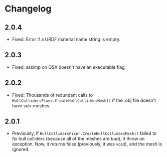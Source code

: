 # Changelog

## 2.0.4

- Fixed: Error if a URDF material name string is empty.

## 2.0.3

- Fixed: assimp on OSX doesn't have an executable flag.

## 2.0.2

- Fixed: Thousands of redundant calls to `HullCollidersFixer.CreateHullCollidersMesh()` if the .obj file doesn't have sub-meshes.

## 2.0.1

- Previously, if `HullCollidersFixer.CreateHullCollidersMesh()` failed to fix hull colliders (because all of the meshes are bad), it threw an exception. Now, it returns false (previously, it was `void`), and the mesh is ignored.
